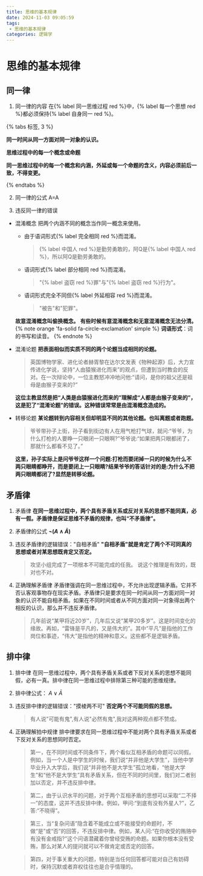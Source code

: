 ```yaml
---
title: 思维的基本规律
date: 2024-11-03 09:05:59
tags: 
 - 思维的基本规律
categories: 逻辑学
---
```


# 思维的基本规律
## 同一律

1. 同一律的内容
在{% label 同一思维过程 red %}中，{% label 每一个思想 red %}都必须保持{% label 自身同一 red %}。

{% tabs 标签, 3 %}

<!-- tab 同一思维过程 -->

**同一时间从同一方面对同一对象的认识。**

<!-- endtab -->

<!-- tab 每一个思想 -->

**思维过程中的每一个概念或命题**

<!-- endtab -->

<!-- tab 自身同一 -->

**同一思维过程中的每一个概念和内涵，外延或每一个命题的含义，内容必须前后一致，不得变更。**

<!-- endtab -->

{% endtabs %}

2. 同一律的公式
A=A


3. 违反同一律的错误
  + 混淆概念
    把两个内涵不同的概念当作同一概念来使用。
    - 由于语词形式{% label 完全相同 red %}而混淆。
        > {% label 中国人 red %}是勤劳勇敢的，阿Q是{% label 中国人 red %}，所以阿Q是勤劳勇敢的。
    - 语词形式{% label 部分相同 red %}而混淆。
        > "{% label 盗窃 red %}罪"与"{% label 盗窃 red %}行为"。
    - 语词形式完全不同但{% label 外延相容 red %}而混淆。
        > "被告"和"犯罪"。

    **故意混淆概念叫偷换概念。**
    **有些时候有意混淆概念和无意混淆概念无法分清。**
    {% note orange 'fa-solid fa-circle-exclamation' simple %}
    **词语形式**：词的书写和读音。
    {% endnote %}
  + 混淆论题
    **把表面相似而实质不同的两个论题当成相同的论题。**
    > 英国博物学家、进化论者赫胥黎在达尔文发表《物种起源》后，大力宣传进化学说，坚持“人由猿猴进化而来”的观点，但遭到当时教会的反对。在一次辩论中，一位主教怒冲冲地问他:“请问，是你的祖父还是祖母是由猴子变来的?”

    **这位主教显然是把“人类是由猿猴进化而来的”理解成“人都是由猴子变来的”，这是犯了“混淆论题”的错误。这种错误常常是由混淆概念造成的。**

  + 转移论题
    **某论题转到内容相关但却明显不同的其他论题。也叫离题或者跑题。**
    > 爷爷带孙子上街，孙子看到街边有人在用气枪打气球，就问:“爷爷，为什么打枪的人要睁一只眼闭一只眼啊?”爷爷说:“如果把两只眼都闭了，那就什么都看不见了。”

    **这里，孙子实际上是问爷爷这样一个问题:打枪而要闭掉一只的时候为什么不两只眼睛都睁开，而是要闭上一只眼睛?结果爷爷的答话针对的是:为什么不把两只眼睛都闭了?显然是转移论题。**

## 矛盾律
1. 矛盾律
**在同一思维过程中，两个具有矛盾关系或反对关系的思想不能同真，必有一假。矛盾律是保证思维不矛盾的规律，也叫“不矛盾律”。**
2. 矛盾律的公式
**$\lnot(A\land\bar{A})$**
3. 违反矛盾律的逻辑错误："自相矛盾"
**"自相矛盾"就是肯定了两个不可同真的思想或者对某思想既肯定又否定。**
    > 攻坚小组完成了一项根本不可能完成的任我。
    说这个推理是有效的，既对也不对。

4. 正确理解矛盾律
矛盾律强调在同一思维过程中，不允许出现逻辑矛盾。它并不否认客观事物存在现实矛盾。矛盾律只是要求在同一时间从同一方面对同一对象的认识不能自相矛盾。如果在不同时间或者从不同方面对同一对象得出两个相反的认识，那么并不违反矛盾律。
    > 几年前说“某甲将近20岁”，几年后又说“某甲20多岁”。这是时间变化的缘故。再如，“雷锋是平凡的，又是伟大的”。其中“平凡”是指他的工作岗位和事迹，“伟大”是指他的精神和意义。这些都不是逻辑矛盾。

## 排中律
1. 排中律
在同一思维过程中，两个具有矛盾关系或者下反对关系的思想不能同假，必有一真。排中律在同一思维过程中排除第三种可能的思维规律。

2. 排中律公式：
$A\lor\bar{A}$
3. 违反排中律的逻辑错误："摸棱两不可"
**否定两个不可能同假的思想。**
    > 有人说"可能有鬼",有人说"必然有鬼",我对这两种观点都不赞成。

4. 正确理解拍中规律
排中律要求在同一思维过程中不能对两个具有矛盾关系或者下反对关系的思想同时否定。
    > 第一，在不同时间或不同条件下，两个看似互相矛盾的命题可以同假。例如，当一个人是中学生的时候，我们说“并非他是大学生”，当他中学毕业升入大学后，我们说“并非他不是大学生”孤立地看，“他是大学生”和“他不是大学生”具有矛盾关系，但在不同的时间里，我们对二者别加以否定，并不违反排中律。

    > 第二，由于认识水平的问题，对于两个互相矛盾的思想可以采取“二不择一”的态度，这并不违反排中律。例如，甲问:“到底有没有外星人?”，乙答:“不晓得”。

    > 第三，当“复杂问语”隐含着不能成立或不能接受的命题时，不做“是”或“否”的回答，不违反排中律。例如，某人问:“在你收受的贿赂中有没有金戒指?”这个问语潜藏着你曾经受贿的命题。如果你根本没有受贿，那么对某人的提问就可以不做肯定或否定的回答。

    > 第四，对于事关重大的问题，特别是当任何回答都可能对自己有妨碍时，保持沉默或者弃权往往也是合乎情理的。
